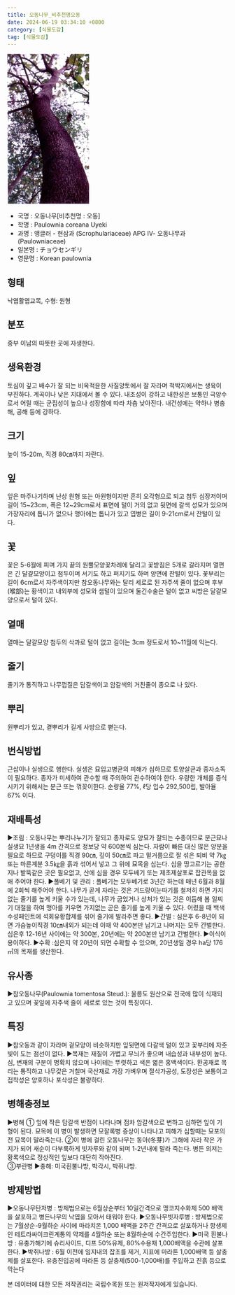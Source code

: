 ```yaml
---
title: 오동나무_비추천명오동
date: 2024-06-19 03:34:10 +0800
category: [식물도감]
tag: [식물도감]
---
```




![오동나무[비추천명 : 오동]](/assets/img/fileUpload/plants/basic/Bignoniaceae/Paulownia/9580/1_th2.JPG)
- 국명 : 오동나무[비추천명 : 오동]
- 학명 : Paulownia coreana Uyeki
- 과명 : 앵글러 - 현삼과 (Scrophulariaceae) APG Ⅳ- 오동나무과 (Paulowniaceae)
- 일본명 : チョウセンギリ
- 영문명 : Korean paulownia


## 형태
낙엽활엽교목,  수형: 원형
## 분포
중부 이남의 따뜻한 곳에 자생한다.
## 생육환경
토심이 깊고 배수가 잘 되는 비옥적윤한 사질양토에서 잘 자라며 척박지에서는 생육이 부진하다. 계곡이나 낮은 지대에서 볼 수 있다. 내조성이 강하고 내한성은 보통인 극양수로서 어릴 때는 군집성이 높으나 성장함에 따라 차츰 낮아진다. 내건성에는 약하나 병충해, 공해 등에 강하다.
## 크기
높이 15-20m, 직경 80㎝까지 자란다.
## 잎
잎은 마주나기하며 난상 원형 또는 아원형이지만 흔히 오각형으로 되고 첨두 심장저이며 길이 15~23cm, 폭은 12~29cm로서 표면에 털이 거의 없고 뒷면에 갈색 성모가 있으며 가장자리에 톱니가 없으나 맹아에는 톱니가 있고 엽병은 길이 9-21cm로서 잔털이 있다.
## 꽃
꽃은 5-6월에 피며 가지 끝의 원뿔모양꽃차례에 달리고 꽃받침은 5개로 갈라지며 열편은 긴 달걀모양이고 첨두이며 서기도 하고 퍼지기도 하며 양면에 잔털이 있다. 꽃부리는 길이 6cm로서 자주색이지만 참오동나무와는 달리 세로로 된 자주색 줄이 없으며 후부(喉部)는 황색이고 내외부에 성모와 샘털이 있으며 둘긴수술은 털이 없고 씨방은 달걀모양으로서 털이 있다.
## 열매
열매는 달걀모양 첨두의 삭과로 털이 없고 길이는 3cm 정도로서 10~11월에 익는다.
## 줄기
줄기가 통직하고 나무껍질은 담갈색이고 암갈색의 거친줄이 종으로 나 있다.
## 뿌리
원뿌리가 있고, 곁뿌리가 길게 사방으로 뻗는다.
## 번식방법
근삽이나 실생으로 행한다. 실생은 묘입고병균의 피해가 심하므로 토양살균과 종자소독이 필요하다. 종자가 미세하여 관수할 때 주의하여 관수하여야 한다. 우량한 개체를 증식시키기 위해서는 분근 또는 꺾꽂이한다. 순량율 77%, ℓ당 입수 292,500립, 발아율 67% 이다.
## 재배특성
▶조림 : 오동나무는 뿌리나누기가 잘되고 종자로도 양묘가 잘되는 수종이므로 분근묘나 실생묘 1년생을 4m 간격으로 정보당 약 600본씩 심는다. 자람이 빠른 대신 많은 양분을 필요로 하므로 구덩이를 직경 90㎝, 깊이 50㎝로 파고 밑거름으로 잘 섞은 퇴비 약 7㎏ 또는 마른계분 3.5㎏을 흙과 섞어서 넣고 그 위에 묘목을 심는다. 심을 땅고르기는 공한지나 밭뚝같은 곳은 필요없고, 산에 심을 경우 모두베기 또는 제초제살포로 잡관목을 없애 주어야 한다.
▶풀베기 및 관리 : 풀베기는 모두베기로 3년간 하는데 매년 6월과 8월에 2회씩 해주어야 한다. 나무가 곧게 자라는 것은 겨드랑이눈따기를 철저히 하면 가지없는 줄기를 높게 키울 수가 있는데, 나무가 굽었거나 상처가 있는 것은 이듬해 봄 일찌기 대절을 하여 맹아를 키우면 가지없는 곧은 줄기를 높게 키울 수 있다. 어렸을 때 백색 수성페인트에 석회유황합제를 섞어 줄기에 발라주면 좋다.
▶간벌 : 심은후 6-8년이 되면 가슴높이직경 10㎝내외가 되는데 이때 약 400본만 남기고 나머지는 모두 간벌한다. 심은후 12-16년 사이에는 약 300본, 20년에는 약 200본만 남기고 간벌한다.
▶이식이 용이하다. 
▶수확 :심은지 약 20년이 되면 수확할 수 있으며, 20년생일 경우 ha당 176㎥의 목재를 생산한다.
## 유사종
▶참오동나무(Paulownia tomentosa Steud.): 울릉도 원산으로 전국에 많이 식재되고 있으며 꽃잎에 자주색 줄이 세로로 있는 것이 특징이다.
## 특징
▶참오동과 같이 자라며 겉모양이 비슷하지만 잎뒷면에 다갈색 털이 있고 꽃부리에 자줏빛이 도는 점선이 없다. 
▶목재는 재질이 가볍고 무늬가 좋으며 내습성과 내부성이 높다. 심, 변재의 구분이 명확치 않으며 나이테는 뚜렷하고 색은 엷은 홍백색이다. 환공재로 목리는 통직하고 나무갗은 거칠며 국산재로 가장 가벼우며 절삭가공성, 도장성은 보통이고 접착성은 양호하나 포삭성은 불량하다.
## 병해충정보
▶병해 
① 잎에 작은 담갈색 반점이 나타나며 점차 암갈색으로 변하고 심하면 잎이 기형이 된다. 묘목에 이 병이 발생하면 모잘록병 증상이 나타나고 피해가 심할때는 묘포의 전 묘목이 말라죽는다. 
②이 병에 걸린 오동나무는 동아(冬芽)가 그해에 자라 작은 가지가 되어 새순이 다부룩하게 빗자루와 같이 되며 1-2년내에 말라 죽는다. 병든 의저는 황록색으로 정상적인 잎보다 대단히 작아진다.  
③부란병
▶충해: 미국흰불나방, 박각시, 박쥐나방.
## 방제방법
▶오동나무탄저병 : 방제법으로는 6월상순부터 10일간격으로 맹코지수화제 500 배액을 살포하고 병든나무의 낙엽을 모아서 태워야 한다.
▶오동나무빗자루병 : 방제법으로는 7월상순-9월하순 사이에 마라치온 1,000 배액을 2주간 간격으로 살포하거나 항생제인 테트라싸이크린계통의 약제를 4월하순 또는 8월하순에 수간주입한다.
▶미국 흰불나방 : 유충가해기에 슈리사이드, 디프 50%유제, 80%수용재 1,000배액을 수관에 살포한다. 
▶박쥐나방 : 6월 이전에 임지내의 잡초를 제거, 지표에 마라톤 1,000배액 등 살충제를 살포한다. 유충진입공에 마라톤 등 살충제(500-1,000배)를 주입하고 진흙 등으로 막는다






본 데이터에 대한 모든 저작권리는 국립수목원 또는 원저작자에게 있습니다.
